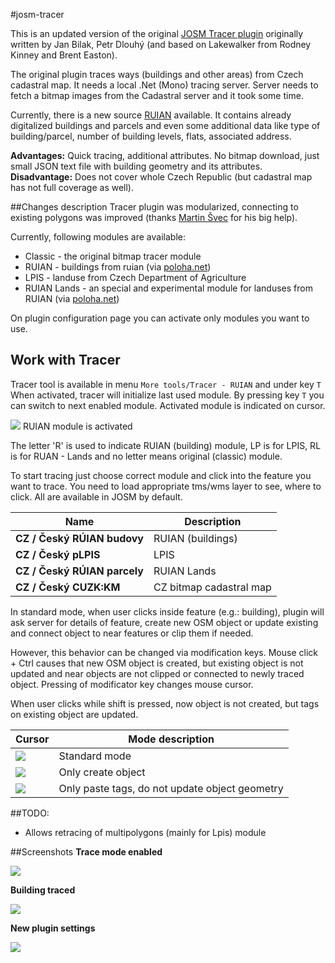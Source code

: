 #josm-tracer

This is an updated version of the original [JOSM Tracer plugin](http://wiki.openstreetmap.org/wiki/JOSM/Plugins/Tracer) originally written by Jan Bilak, Petr Dlouhý (and based on Lakewalker from Rodney Kinney and Brent Easton).

The original plugin traces ways (buildings and other areas) from Czech cadastral map. It needs a local .Net (Mono) tracing server. Server needs to fetch a bitmap images from the Cadastral server and it took some time.

Currently, there is a new source [RUIAN](http://wiki.openstreetmap.org/wiki/RUIAN) available. It contains already digitalized buildings and parcels and even some additional data like type of building/parcel, number of building levels, flats, associated address.

**Advantages:** Quick tracing, additional attributes. No bitmap download, just small JSON text file with building geometry and its attributes.
**Disadvantage:** Does not cover whole Czech Republic (but cadastral map has not full coverage as well).


##Changes description
Tracer plugin was modularized, connecting to existing polygons was improved (thanks [Martin Švec](https://github.com/Maatts) for his big help).

Currently, following modules are available:

* Classic - the original bitmap tracer module
* RUIAN - buildings from ruian (via [poloha.net](http://www.poloha.net))
* LPIS - landuse from Czech Department of Agriculture
* RUIAN Lands - an special and experimental module for landuses from RUIAN (via [poloha.net](http://www.poloha.net))

On plugin configuration page you can activate only modules you want to use.

## Work with Tracer
Tracer tool is available in menu ```More tools/Tracer - RUIAN``` and under key ```T``` When activated, tracer will initialize last used module. By pressing key ```T``` you can switch to next enabled module. Activated module is indicated on cursor.

![](https://raw.githubusercontent.com/mkyral/josm-tracer/development/doc/img/cursor_mode_standard.png) RUIAN module is activated

The letter 'R' is used to indicate RUIAN (building) module, LP is for LPIS, RL is for RUAN - Lands and no letter means original (classic) module.

To start tracing just choose correct module and click into the feature you want to trace. You need to load appropriate tms/wms layer to see, where to click. All are available in JOSM by default.

| Name |Description|
|--|--|
| **CZ / Český RÚIAN budovy** | RUIAN (buildings)|
| **CZ / Český pLPIS** | LPIS|
| **CZ / Český RÚIAN parcely** | RUIAN Lands|
| **CZ / Český CUZK:KM** | CZ bitmap cadastral map|


In standard mode, when user clicks inside feature (e.g.: building), plugin will ask server for details of feature, create new OSM object or update existing and connect object to near features or clip them if needed.

However, this behavior can be changed via modification keys. Mouse click + Ctrl causes that new OSM object is created, but existing object is not updated and near objects are not clipped or connected to newly traced object. Pressing of modificator key changes mouse cursor.

When user clicks while shift is pressed, now object is not created, but tags on existing object are updated.

|Cursor|Mode description|
|--|--|
|![](https://raw.githubusercontent.com/mkyral/josm-tracer/development/doc/img/cursor_mode_standard.png)|Standard mode|
|![](https://raw.githubusercontent.com/mkyral/josm-tracer/development/doc/img/cursor_mode_new.png)|Only create object|
|![](https://raw.githubusercontent.com/mkyral/josm-tracer/development/doc/img/cursor_mode_paste_tags_only.png)|Only paste tags, do not update object geometry|



##TODO:
* Allows retracing of multipolygons (mainly for Lpis) module


##Screenshots
**Trace mode enabled**

![](http://www.kyralovi.cz/tmp/josm/RUIANtracer.png)

**Building traced**

![](http://www.kyralovi.cz/tmp/josm/RUIANtracer_traced.png)

**New plugin settings**

![](http://www.kyralovi.cz/tmp/josm/RUIANtracer_settings.png)